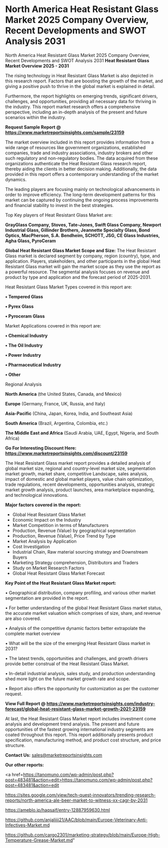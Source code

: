 # North America Heat Resistant Glass Market 2025 Company Overview, Recent Developments and SWOT Analysis 2031
North America Heat Resistant Glass Market 2025 Company Overview, Recent Developments and SWOT Analysis 2031
<Strong> Heat Resistant Glass Market Overview 2025 - 2031</strong>

The rising technology in Heat Resistant Glass Market is also depicted in this research report. Factors that are boosting the growth of the market, and giving a positive push to thrive in the global market is explained in detail.

Furthermore, the report highlights on emerging trends, significant drivers, challenges, and opportunities, providing all necessary data for thriving in the industry. This report market research offers a comprehensive perspective, including an in-depth analysis of the present and future scenarios within the industry.

<strong>Request Sample Report @ <a href=https://www.marketreportsinsights.com/sample/23159>https://www.marketreportsinsights.com/sample/23159</a></strong>

The market overview included in this report provides information from a wide range of resources like government organizations, established companies, trade and industry associations, industry brokers and other such regulatory and non-regulatory bodies. The data acquired from these organizations authenticate the Heat Resistant Glass research report, thereby aiding the clients in better decision making. Additionally, the data provided in this report offers a contemporary understanding of the market dynamics.

The leading players are focusing mainly on technological advancements in order to improve efficiency. The long-term development patterns for this market can be captured by continuing the ongoing process improvements and financial stability to invest in the best strategies.

Top Key players of Heat Resistant Glass Market are:

<strong>GrayGlass Company, Stoves, Tate-Jones, Swift Glass Company, Newport Industrial Glass, Gillinder Brothers, Jeannette Specialty Glass, Bond Optics, MacPherson, S.A. Bendheim, SCHOTT, JSG, CE Glass Industries, Agha Glass, PyroCeram</strong>

<strong><b>Global Heat Resistant Glass Market Scope and Size:</b></strong>
The Heat Resistant Glass market is declared segment by company, region (country), type, and application. Players, stakeholders, and other participants in the global Heat Resistant Glass market will gain the market scope as they use the report as a powerful resource. The segmental analysis focuses on revenue and product by type and application and the forecast period of 2025-2031.

Heat Resistant Glass Market Types covered in this report are:

<strong>• Tempered Glass

• Pyrex Glass

• Pyroceram Glass</strong>

Market Applications covered in this report are:

<strong>• Chemical Industry

• The Oil Industry

• Power Industry

• Pharmaceutical Industry

• Other</strong> 

Regional Analysis

<strong>North America</strong> (the United States, Canada, and Mexico)

<strong>Europe</strong> (Germany, France, UK, Russia, and Italy)

<strong>Asia-Pacific</strong> (China, Japan, Korea, India, and Southeast Asia)

<strong>South America</strong> (Brazil, Argentina, Colombia, etc.)

<strong>The Middle East and Africa</strong> (Saudi Arabia, UAE, Egypt, Nigeria, and South Africa)

<strong>Go For Interesting Discount Here: <a href=https://www.marketreportsinsights.com/discount/23159>https://www.marketreportsinsights.com/discount/23159</a></strong>

The Heat Resistant Glass market report provides a detailed analysis of global market size, regional and country-level market size, segmentation market growth, market share, competitive Landscape, sales analysis, impact of domestic and global market players, value chain optimization, trade regulations, recent developments, opportunities analysis, strategic market growth analysis, product launches, area marketplace expanding, and technological innovations.

<strong><b>Major factors covered in the report:</b></strong>
<ul>
  <li>Global Heat Resistant Glass Market </li>
  <li>Economic Impact on the Industry</li>
  <li>Market Competition in terms of Manufacturers</li>
  <li>Production, Revenue (Value) by geographical segmentation</li>
  <li>Production, Revenue (Value), Price Trend by Type</li>
  <li>Market Analysis by Application</li>
  <li>Cost Investigation</li>
  <li>Industrial Chain, Raw material sourcing strategy and Downstream Buyers</li>
  <li>Marketing Strategy comprehension, Distributors and Traders</li>
  <li>Study on Market Research Factors</li>
  <li>Global Heat Resistant Glass Market Forecast</li>
</ul>

<strong><b>Key Point of the Heat Resistant Glass Market report:</b></strong>

• Geographical distribution, company profiling, and various other market segmentation are provided in the report.

• For better understanding of the global Heat Resistant Glass market status, the accurate market valuation which comprises of size, share, and revenue are also covered.

• Analysis of the competitive dynamic factors better extrapolate the complete market overview

• What will be the size of the emerging Heat Resistant Glass market in 2031?

• The latest trends, opportunities and challenges, and growth drivers provide better construal of the Heat Resistant Glass Market.

• In-detail industrial analysis, sales study, and production understanding shed more light on the future market growth rate and scope.

• Report also offers the opportunity for customization as per the customer request.

<strong><b>View Full Report @ <a href=https://www.marketreportsinsights.com/industry-forecast/global-heat-resistant-glass-market-growth-2021-23159>https://www.marketreportsinsights.com/industry-forecast/global-heat-resistant-glass-market-growth-2021-23159</a></b></strong>


At last, the Heat Resistant Glass Market report includes investment come analysis and development trend analysis. The present and future opportunities of the fastest growing international industry segments are coated throughout this report. This report additionally presents product specification, manufacturing method, and product cost structure, and price structure.

<strong>Contact Us:</strong>
sales@marketreportsinsights.com

<strong>Our other reports:</strong>

<a href=https://tanomuno.com/wp-admin/post.php?post=483481&action=edit>https://tanomuno.com/wp-admin/post.php?post=483481&action=edit</a>

<a href=https://sites.google.com/view/tech-quest-innovators/trending-research-reports/north-america-ale-beer-market-to-witness-xx-cagr-by-2031>https://sites.google.com/view/tech-quest-innovators/trending-research-reports/north-america-ale-beer-market-to-witness-xx-cagr-by-2031</a>

<a href=https://ameblo.jp/haqsaif/entry-12887959630.html>https://ameblo.jp/haqsaif/entry-12887959630.html</a>

<a href=https://github.com/anjaliiii21/AAC/blob/main/Europe-Veterinary-Anti-Infectives-Market.md>https://github.com/anjaliiii21/AAC/blob/main/Europe-Veterinary-Anti-Infectives-Market.md</a>

<a href=https://github.com/cargo2301/marketing-strategy/blob/main/Europe-High-Temperature-Grease-Market.md>https://github.com/cargo2301/marketing-strategy/blob/main/Europe-High-Temperature-Grease-Market.md</a>"

